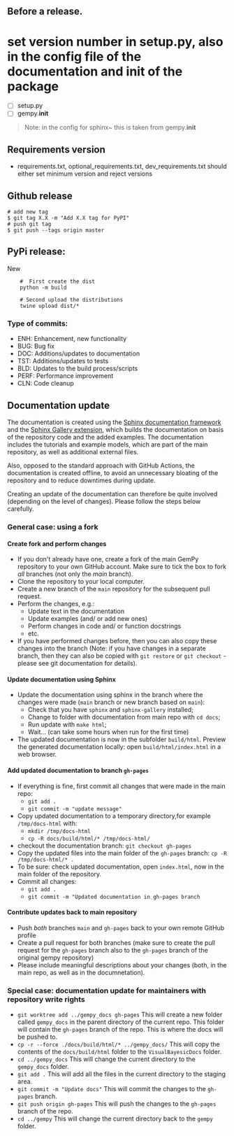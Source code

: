 Before a release.
----------------
# set version number in setup.py, also in the config file of the documentation and init of the package
- [ ] setup.py
- [ ] gempy.__init__
> Note: in the config for sphinx~ this is taken from gempy.__init__

Requirements version
--------------------
- requirements.txt, optional_requirements.txt, dev_requirements.txt should either set minimum version and reject versions

Github release
--------------
    # add new tag
    $ git tag X.X -m "Add X.X tag for PyPI"
    # push git tag
    $ git push --tags origin master

PyPi release:
------------
New 
```
    #  First create the dist
    python -m build

    # Second upload the distributions
    twine upload dist/*
```

### Type of commits:

- ENH: Enhancement, new functionality
- BUG: Bug fix
- DOC: Additions/updates to documentation
- TST: Additions/updates to tests
- BLD: Updates to the build process/scripts
- PERF: Performance improvement
- CLN: Code cleanup

## Documentation update

The documentation is created using the [Sphinx documentation framework](https://www.sphinx-doc.org/en/master/) and the [Sphinx Gallery extension](https://sphinx-gallery.github.io/stable/index.html), which builds the documentation on basis of the repository code and the added examples. The documentation includes the tutorials and example models, which are part of the main repository, as well as additional external files. 

Also, opposed to the standard approach with GitHub Actions, the documentation is created offline, to avoid an unnecessary bloating of the repository and to reduce downtimes during update.

Creating an update of the documentation can therefore be quite involved (depending on the level of changes). Please follow the steps below carefully.

### General case: using a fork

#### Create fork and perform changes

- If you don't already have one, create a fork of the main GemPy repository to your own GitHub account. Make sure to tick the box to fork _all_ branches (not only the _main_ branch).
- Clone the repository to your local computer.
- Create a new branch of the `main` repository for the subsequent pull request.
- Perform the changes, e.g.:
    - Update text in the documentation
    - Update examples (and/ or add new ones)
    - Perform changes in code and/ or function docstrings
    - etc.
- If you have performed changes before, then you can also copy these changes into the branch (Note: if you have changes in a separate branch, then they can also be copied with `git restore` or `git checkout` - please see git documentation for details).

#### Update documentation using Sphinx

- Update the documentation using sphinx in the branch where the changes were made (`main` branch or new branch based on `main`):
    - Check that you have `sphinx` and `sphinx-gallery` installed;
    - Change to folder with documentation from main repo with `cd docs`;
    - Run update with `make html`;
    - Wait... (can take some hours when run for the first time)
- The updated documentation is now in the subfolder `build/html`. Preview the generated documentation locally: open `build/html/index.html` in a web browser.

#### Add updated documentation to branch `gh-pages`


- If everything is fine, first commit all changes that were made in the main repo:
    - `git add .`
    - `git commit -m "update message"`
- Copy updated documentation to a temporary directory,for example `/tmp/docs-html` with:
    - `mkdir /tmp/docs-html`
    - `cp -R docs/build/html/* /tmp/docs-html/`
- checkout the documentation branch: `git checkout gh-pages`
- Copy the updated files into the main folder of the `gh-pages` branch: `cp -R /tmp/docs-html/* .`
- To be sure: check updated documentation, open `index.html`, now in the main folder of the repository.
- Commit all changes:
    - `git add .`
    - `git commit -m "Updated documentation in gh-pages branch`

#### Contribute updates back to main repository

- Push _both_ branches `main` and `gh-pages` back to your own remote GitHub profile
- Create a pull request for both branches (make sure to create the pull request for the `gh-pages` branch also to the `gh-pages` branch of the original gempy repository)
- Please include meaningful descriptions about your changes (both, in the main repo, as well as in the documnetation).



### Special case: documentation update for maintainers with repository write rights

- `git worktree add ../gempy_docs gh-pages` This will create a new folder called `gempy_docs` in the parent directory of the current repo. This folder will contain the `gh-pages` branch of the repo. This is where the docs will be pushed to.
- `cp -r --force ./docs/build/html/* ../gempy_docs/` This will copy the contents of the `docs/build/html` folder to the `VisualBayesicDocs` folder.
- `cd ../gempy_docs` This will change the current directory to the `gempy_docs` folder.
- `git add .` This will add all the files in the current directory to the staging area.
- `git commit -m "Update docs"` This will commit the changes to the `gh-pages` branch.
- `git push origin gh-pages` This will push the changes to the `gh-pages` branch of the repo.
- `cd ../gempy` This will change the current directory back to the `gempy` folder.
